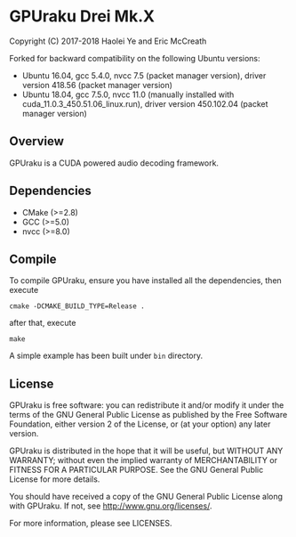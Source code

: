 # GPUraku Drei Mk.X
Copyright (C) 2017-2018 Haolei Ye and Eric McCreath

Forked for backward compatibility on the following Ubuntu versions:
* Ubuntu 16.04, gcc 5.4.0, nvcc 7.5 (packet manager version), driver version 418.56 (packet manager version)
* Ubuntu 18.04, gcc 7.5.0, nvcc 11.0 (manually installed with cuda_11.0.3_450.51.06_linux.run), driver version 450.102.04 (packet manager version)

## Overview
GPUraku is a CUDA powered audio decoding framework.

## Dependencies
* CMake (>=2.8)
* GCC (>=5.0)
* nvcc (>=8.0)

## Compile
To compile GPUraku, ensure you have installed all the dependencies, then execute

    cmake -DCMAKE_BUILD_TYPE=Release .

after that, execute

    make

A simple example has been built under `bin` directory.

## License

GPUraku is free software: you can redistribute it and/or modify it under the terms of the GNU General Public License as published by the Free Software Foundation, either version 2 of the License, or (at your option) any later version.

GPUraku is distributed in the hope that it will be useful, but WITHOUT ANY WARRANTY; without even the implied warranty of MERCHANTABILITY or FITNESS FOR A PARTICULAR PURPOSE. See the GNU General Public License for more details.

You should have received a copy of the GNU General Public License along with GPUraku. If not, see http://www.gnu.org/licenses/.

For more information, please see LICENSES.

